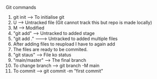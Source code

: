 Git commands <br>
1. git init --> To initialise git
2. U --> Untracked file (Git cannot track this but repo is made locally)
3. M --> Modified
4. "git add" --> Untracked to added stage
5. "git add ." ---> Untracked to added multiple files
6. After adding files to reupload I have to again add
7. The files are ready to be commited.
8. "git staus" --> File ko status 
9. "main/master" --> The final branch 
10. To change branch --> git branch -M main
11. To commit --> git commit -m "first commit"